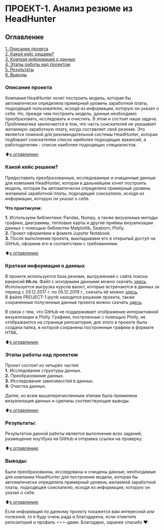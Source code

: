 # ПРОЕКТ-1. Анализ резюме из HeadHunter

## Оглавление
[1. Описание проекта](https://github.com/Ekaterina-1989/PROJECTS/blob/main/README.md#Описание-проекта)  
[2. Какой кейс решаем?](https://github.com/Ekaterina-1989/PROJECTS/blob/main/README.md#Какой-кейс-решаем)  
[3. Краткая информация о данных](https://github.com/Ekaterina-1989/PROJECTS/blob/main/README.md#Краткая-информация-о-данных)  
[4. Этапы работы над проектом](https://github.com/Ekaterina-1989/PROJECTS/blob/main/README.md#Этапы-работы-над-проектом)  
[5. Результаты](https://github.com/Ekaterina-1989/PROJECTS/blob/main/README.md#Результаты)  
[6. Выводы](https://github.com/Ekaterina-1989/PROJECTS/blob/main/README.md#Выводы)  

### Описание проекта
Компания HeadHunter хочет построить модель, которая бы автоматически определяла примерный уровень заработной платы, подходящей пользователю, исходя из информации, которую он указал о себе. Но, прежде чем построить модель, данные необходимо преобразовать, исследовать и очистить. В этом и состоит наша задача. Проблематика заключается в том, что часть соискателей не указывает желаемую заработную плату, когда составляет своё резюме. Это является помехой для рекомендательной системы HeadHunter, которая подбирает соискателям список наиболее подходящих вакансий, а работодателям - список наиболее подходящих специалистов.

:arrow_up:[к оглавлению](https://github.com/Ekaterina-1989/PROJECTS/blob/main/README.md#Оглавление)  


### Какой кейс решаем?
Предоставить преобразованные, исследованные и очищенные данные для компания HeadHunter, которая в дальнейшем хочет построить модель, которая бы автоматически определяла примерный уровень желаемой заработной платы, подходящей соискателю, исходя из информации, которую он указал о себе.

**Что практикуем:**

**1.** Используем библиотеки: Pandas, Numpy, а также визуальные методы: графики, диаграммы, тепловые карты и другие приёмы визуализации данных с помощью библиотек Matplotlib, Seaborn, Plotly.  
**2.** Проект оформляем в фомате Jupyter Notebook.  
**3.** После выполнения проекта, выкладываем его в открытый доступ на GitHub, оформив его в соответствии с требованиями.  

:arrow_up:[к оглавлению](https://github.com/Ekaterina-1989/PROJECTS/blob/main/README.md#Оглавление)  


### Краткая информация о данных
В проекте используется база резюме, выгруженная с сайта поиска вакансий **hh.ru**. Файл с исходными данными можно скачать [здесь](https://drive.google.com/drive/folders/19CuhTAli_DnrabZZ_iZimaKflo5RFmnU).  
Используется выгрузка курсов валют, которые встречаются в данных за период с 29.12.2017 г. по 05.12.2019 г., скачать её можно [здесь](https://drive.google.com/drive/folders/19CuhTAli_DnrabZZ_iZimaKflo5RFmnU).  
В файле PROJECT-1.ipynb находится решение проекта, также сохраненные полученные данные проекта можно скачать [здесь](https://drive.google.com/drive/folders/19CuhTAli_DnrabZZ_iZimaKflo5RFmnU).  

В связи с тем, что GitHub не поддерживает отображение интерактивной визуализации в Plotly. Графики, построенные с помощью Plotly, не отображаются  на странице репозитория, для этого в проекте была создана папка, в которой сохранены построенные графики в формате HTML.

:arrow_up:[к оглавлению](https://github.com/Ekaterina-1989/PROJECTS/blob/main/README.md#Оглавление)  


### Этапы работы над проектом
Проект состоит из четырёх частей:  
**1.** Исследование структуры данных.  
**2.** Преобразование данных.  
**3.** Исследование зависимостей в данных.  
**4.** Очистка данных.

Далее, ко всем вышеперечисленным этапам была пременена визуализация данных и сделаны соотвествующие выводы.  

:arrow_up:[к оглавлению](https://github.com/Ekaterina-1989/PROJECTS/blob/main/README.md#Оглавление)  


### Результаты:
Результатом данной работы является выполнение всех заданий, размещение ноутбука на GitHub и отправка ссылки на проверку. 

:arrow_up:[к оглавлению](https://github.com/Ekaterina-1989/PROJECTS/blob/main/README.md#Оглавление)  


### Выводы:
Были преобразованны, исследованы и очищены данные, необходимые для компании HeadHunter для построения модели, которая бы автоматически определяла примерный уровень желаемой заработной платы, подходящей соискателю, исходя из информации, которую он указал о себе.

:arrow_up:[к оглавлению](https://github.com/Ekaterina-1989/PROJECTS/blob/main/README.md#Оглавление)  


Если информация по данному проекту покажется вам интересной или полезной, то я буду очень рада и благодарена, если отметите репозиторий и профиль ⭐️⭐️⭐️-дами. Благодарю, заранее спасибо ❤️.